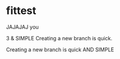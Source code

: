 # fittest
JAJAJAJ
you


3 & SIMPLE Creating a new branch is quick.

Creating a new branch is quick AND SIMPLE

